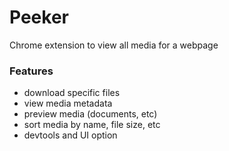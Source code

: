 # Peeker 
Chrome extension to view all media for a webpage

### Features
- download specific files
- view media metadata
- preview media (documents, etc)
- sort media by name, file size, etc
- devtools and UI option